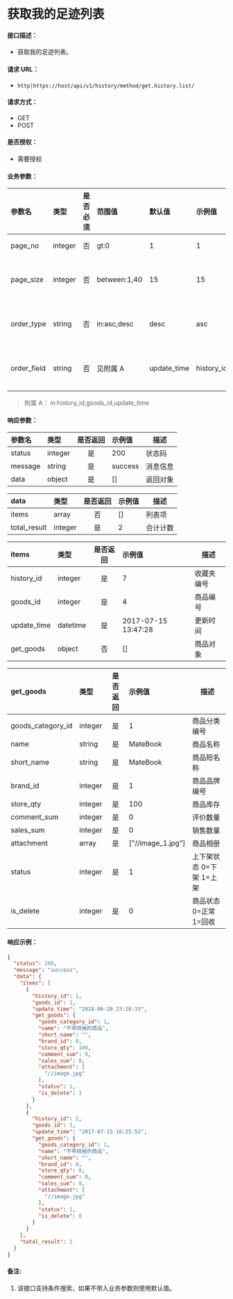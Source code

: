 # 获取我的足迹列表

#### 接口描述：
- 获取我的足迹列表。

#### 请求 URL：
- `http|https://host/api/v1/history/method/get.history.list/`

#### 请求方式：
- GET
- POST

#### 是否授权：
- 需要授权

#### 业务参数：
|参数名|类型|是否必须|范围值|默认值|示例值|描述|
|:----|:---|:---:|:-----|:-----|:-----|-----|
|page_no |integer |否 |gt:0 |1 |1 |页码 |
|page_size |integer |否 |between:1,40 |15 |15 |每页数量 |
|order_type |string |否 |in:asc,desc |desc |asc |排序方式 |
|order_field |string |否 |见附属 A |update_time |history_id |排序字段 |

> 附属 A：
in:history_id,goods_id,update_time

#### 响应参数：
|参数名|类型|是否返回|示例值|描述|
|:-----|:-----|:---:|:-----|-----|
|status |integer |是 |200 |状态码 |
|message |string |是 |success |消息信息 |
|data |object |是 |[] |返回对象 |

|data|类型|是否返回|示例值|描述|
|:-----|:-----|:---:|:-----|-----|
|items |array |否 |[] |列表项 |
|total_result |integer |是 |2 |合计计数 |

|items|类型|是否返回|示例值|描述|
|:-----|:-----|:---:|:-----|-----|
|history_id |integer |是 |7 |收藏夹编号 |
|goods_id |integer |是 |4 |商品编号 |
|update_time |datetime |是 |2017-07-15 13:47:28 |更新时间 |
|get_goods |object |否 |[] |商品对象 |

|get_goods|类型|是否返回|示例值|描述|
|:-----|:-----|:---:|:-----|-----|
|goods_category_id|integer |是 |1 |商品分类编号 |
|name|string |是 |MateBook|商品名称 |
|short_name|string |是 |MateBook|商品短名称 |
|brand_id|integer |是 |1 |商品品牌编号 |
|store_qty |integer |是 |100 |商品库存 |
|comment_sum|integer |是 |0 |评价数量 |
|sales_sum|integer |是 |0 |销售数量 |
|attachment|array |是 |[&#34;//image_1.jpg&#34;] |商品相册 |
|status|integer |是 |1 |上下架状态 0=下架 1=上架 |
|is_delete|integer |是 |0 |商品状态 0=正常 1=回收 |

#### 响应示例：
```json
{
  "status": 200,
  "message": "success",
  "data": {
    "items": [
      {
        "history_id": 1,
        "goods_id": 1,
        "update_time": "2018-06-20 23:18:33",
        "get_goods": {
          "goods_category_id": 1,
          "name": "不带规格的商品",
          "short_name": "",
          "brand_id": 0,
          "store_qty": 100,
          "comment_sum": 0,
          "sales_sum": 0,
          "attachment": [
            "//image.jpg"
          ],
          "status": 1,
          "is_delete": 1
        }
      },
      {
        "history_id": 2,
        "goods_id": 3,
        "update_time": "2017-07-15 16:25:52",
        "get_goods": {
          "goods_category_id": 1,
          "name": "不带规格的商品",
          "short_name": "",
          "brand_id": 0,
          "store_qty": 0,
          "comment_sum": 0,
          "sales_sum": 0,
          "attachment": [
            "//image.jpg"
          ],
          "status": 1,
          "is_delete": 0
        }
      }
    ],
    "total_result": 2
  }
}
```

#### 备注:
1. 该接口支持条件搜索，如果不带入业务参数则使用默认值。